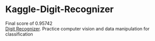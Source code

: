 # Kaggle-Digit-Recognizer
Final score of 0.95742  
[Digit Recognizer](https://www.kaggle.com/c/digit-recognizer/overview). Practice computer vision and data manipulation for classification

